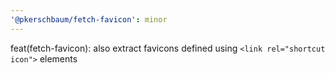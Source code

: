 ```yaml
---
'@pkerschbaum/fetch-favicon': minor
---
```


feat(fetch-favicon): also extract favicons defined using `<link rel="shortcut icon">` elements
